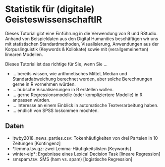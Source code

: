# Statistik für (digitale) GeisteswissenschaftlR

Dieses Tutorial gibt eine Einführung in die Verwendung von R und RStudio. Anhand von Beispieldaten aus den Digital Humanities beschäftigen wir uns mit statistischen Standardmethoden, Visualisierung, Anwendungen aus der Korpuslinguistik (Keywords & Kollokate) sowie mit (verallgemeinerten) linearen Modellen.

Dieses Tutorial ist das richtige für Sie, wenn Sie …
- … bereits wissen, wie arithmetisches Mittel, Median und Standardabweichung berechnet werden, aber solche Berechnungen gerne in R vornehmen würden.
- … hübsche Visualisierungen in R erstellen wollen.
- … gerne Regressionsmodelle (oder kompliziertere Modelle) in R anpassen würden.
- … Interesse an einem Einblick in automatische Textverarbeitung haben.
- … endlich von SPSS loskommen möchten.

## Daten
- ltwby2018_news_parties.csv: Tokenhäufigkeiten von drei Parteien in 10 Zeitungen [Kontingenz]
- *.lemma.tsv.gz: zwei Lemma-Häufigkeitslisten [Keywords]
- winter-elp*: Ergebnisse eines Lexical Decision Task [lineare Regression]
- smspam.tsv: SMS (ham vs. spam) [logistische Regression]
